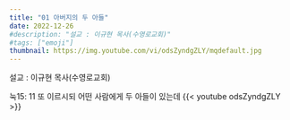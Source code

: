 ```yaml
---
title: "01 아버지의 두 아들"
date: 2022-12-26
#description: "설교 : 이규현 목사(수영로교회)"
#tags: ["emoji"]
thumbnail: https://img.youtube.com/vi/odsZyndgZLY/mqdefault.jpg
---
```

설교 : 이규현 목사(수영로교회)
<!--more-->
눅15: 11 또 이르시되 어떤 사람에게 두 아들이 있는데
{{< youtube odsZyndgZLY >}}
